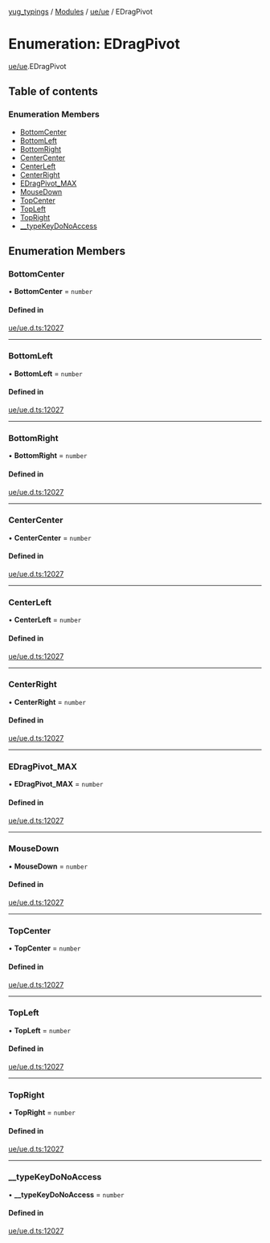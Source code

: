 [yug_typings](../README.md) / [Modules](../modules.md) / [ue/ue](../modules/ue_ue.md) / EDragPivot

# Enumeration: EDragPivot

[ue/ue](../modules/ue_ue.md).EDragPivot

## Table of contents

### Enumeration Members

- [BottomCenter](ue_ue.EDragPivot.md#bottomcenter)
- [BottomLeft](ue_ue.EDragPivot.md#bottomleft)
- [BottomRight](ue_ue.EDragPivot.md#bottomright)
- [CenterCenter](ue_ue.EDragPivot.md#centercenter)
- [CenterLeft](ue_ue.EDragPivot.md#centerleft)
- [CenterRight](ue_ue.EDragPivot.md#centerright)
- [EDragPivot\_MAX](ue_ue.EDragPivot.md#edragpivot_max)
- [MouseDown](ue_ue.EDragPivot.md#mousedown)
- [TopCenter](ue_ue.EDragPivot.md#topcenter)
- [TopLeft](ue_ue.EDragPivot.md#topleft)
- [TopRight](ue_ue.EDragPivot.md#topright)
- [\_\_typeKeyDoNoAccess](ue_ue.EDragPivot.md#__typekeydonoaccess)

## Enumeration Members

### BottomCenter

• **BottomCenter** = `number`

#### Defined in

[ue/ue.d.ts:12027](https://github.com/YugMetaverse/yug_typings/blob/25cad34/ue/ue.d.ts#L12027)

___

### BottomLeft

• **BottomLeft** = `number`

#### Defined in

[ue/ue.d.ts:12027](https://github.com/YugMetaverse/yug_typings/blob/25cad34/ue/ue.d.ts#L12027)

___

### BottomRight

• **BottomRight** = `number`

#### Defined in

[ue/ue.d.ts:12027](https://github.com/YugMetaverse/yug_typings/blob/25cad34/ue/ue.d.ts#L12027)

___

### CenterCenter

• **CenterCenter** = `number`

#### Defined in

[ue/ue.d.ts:12027](https://github.com/YugMetaverse/yug_typings/blob/25cad34/ue/ue.d.ts#L12027)

___

### CenterLeft

• **CenterLeft** = `number`

#### Defined in

[ue/ue.d.ts:12027](https://github.com/YugMetaverse/yug_typings/blob/25cad34/ue/ue.d.ts#L12027)

___

### CenterRight

• **CenterRight** = `number`

#### Defined in

[ue/ue.d.ts:12027](https://github.com/YugMetaverse/yug_typings/blob/25cad34/ue/ue.d.ts#L12027)

___

### EDragPivot\_MAX

• **EDragPivot\_MAX** = `number`

#### Defined in

[ue/ue.d.ts:12027](https://github.com/YugMetaverse/yug_typings/blob/25cad34/ue/ue.d.ts#L12027)

___

### MouseDown

• **MouseDown** = `number`

#### Defined in

[ue/ue.d.ts:12027](https://github.com/YugMetaverse/yug_typings/blob/25cad34/ue/ue.d.ts#L12027)

___

### TopCenter

• **TopCenter** = `number`

#### Defined in

[ue/ue.d.ts:12027](https://github.com/YugMetaverse/yug_typings/blob/25cad34/ue/ue.d.ts#L12027)

___

### TopLeft

• **TopLeft** = `number`

#### Defined in

[ue/ue.d.ts:12027](https://github.com/YugMetaverse/yug_typings/blob/25cad34/ue/ue.d.ts#L12027)

___

### TopRight

• **TopRight** = `number`

#### Defined in

[ue/ue.d.ts:12027](https://github.com/YugMetaverse/yug_typings/blob/25cad34/ue/ue.d.ts#L12027)

___

### \_\_typeKeyDoNoAccess

• **\_\_typeKeyDoNoAccess** = `number`

#### Defined in

[ue/ue.d.ts:12027](https://github.com/YugMetaverse/yug_typings/blob/25cad34/ue/ue.d.ts#L12027)
